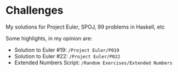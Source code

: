 # Challenges
My solutions for Project Euler, SPOJ, 99 problems in Haskell, etc

Some highlights, in my opinion are:
- Solution to Euler #19: `/Project Euler/P019`
- Solution to Euler #22: `/Project Euler/P022`
- Extended Numbers Script: `/Random Exercises/Extended Numbers`
